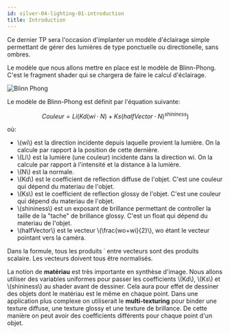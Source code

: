 ```yaml
---
id: silver-04-lighting-01-introduction
title: Introduction
---
```


Ce dernier TP sera l'occasion d'implanter un modèle d'éclairage simple permettant de gérer des lumières de type ponctuelle ou directionelle, sans ombres.

Le modèle que nous allons mettre en place est le modèle de Blinn-Phong. C'est le fragment shader qui se chargera de faire le calcul d'éclairage.

![Blinn Phong](/openglnoel/img/blinnPhong.svg)

Le modèle de Blinn-Phong est définit par l'équation suivante:

$$
Couleur=Li(Kd(wi \cdot{} N)+Ks(halfVector \cdot{} N)^{shininess})
$$

où:

- \\(wi\\) est la direction incidente depuis laquelle provient la lumière. On la calcule par rapport à la position de cette dernière.
- \\(Li\\) est la lumière (une couleur) incidente dans la direction wi. On la calcule par rapport à l'intensité et la distance à la lumière.
- \\(N\\) est la normale.
- \\(Kd\\) est le coefficient de reflection diffuse de l'objet. C'est une couleur qui dépend du materiau de l'objet.
- \\(Ks\\) est le coefficient de reflection glossy de l'objet. C'est une couleur qui dépend du materiau de l'objet.
- \\(shininess\\) est un exposant de brillance permettant de controller la taille de la "tache" de brillance glossy. C'est un float qui dépend du materiau de l'objet.
- \\(halfVector\\) est le vecteur \\(\frac{wo+wi}{2}\\), wo étant le vecteur pointant vers la caméra.

Dans la formule, tous les produits ˙ entre vecteurs sont des produits scalaire. Les vecteurs doivent tous être normalisés.

La notion de **matériau** est très importante en synthèse d'image. Nous allons utiliser des variables uniformes pour passer les coefficients \\(Kd\\), \\(Ks\\) et \\(shininess\\) au shader avant de dessiner. Cela aura pour effet de dessiner des objets dont le matériau est le même en chaque point. Dans une application plus complexe on utiliserait le **multi-texturing** pour binder une texture diffuse, une texture glossy et une texture de brillance. De cette manière on peut avoir des coefficients différents pour chaque point d'un objet.